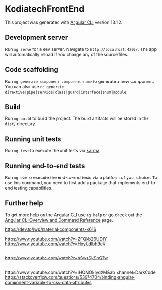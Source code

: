 # KodiatechFrontEnd

This project was generated with [Angular CLI](https://github.com/angular/angular-cli) version 13.1.2.

## Development server

Run `ng serve` for a dev server. Navigate to `http://localhost:4200/`. The app will automatically reload if you change any of the source files.

## Code scaffolding

Run `ng generate component component-name` to generate a new component. You can also use `ng generate directive|pipe|service|class|guard|interface|enum|module`.

## Build

Run `ng build` to build the project. The build artifacts will be stored in the `dist/` directory.

## Running unit tests

Run `ng test` to execute the unit tests via [Karma](https://karma-runner.github.io).

## Running end-to-end tests

Run `ng e2e` to execute the end-to-end tests via a platform of your choice. To use this command, you need to first add a package that implements end-to-end testing capabilities.

## Further help

To get more help on the Angular CLI use `ng help` or go check out the [Angular CLI Overview and Command Reference](https://angular.io/cli) page.



https://dev.to/jwp/material-components-4616

https://www.youtube.com/watch?v=ZFQkb26UD1Y
https://www.youtube.com/watch?v=HxyUdlbh9e4
##
https://www.youtube.com/watch?v=q6wzSkSnQTw

##
https://www.youtube.com/watch?v=IHQMOklyqXM&ab_channel=DarkCode
https://stackoverflow.com/questions/53974704/binding-angular-component-variable-to-css-data-attributes
